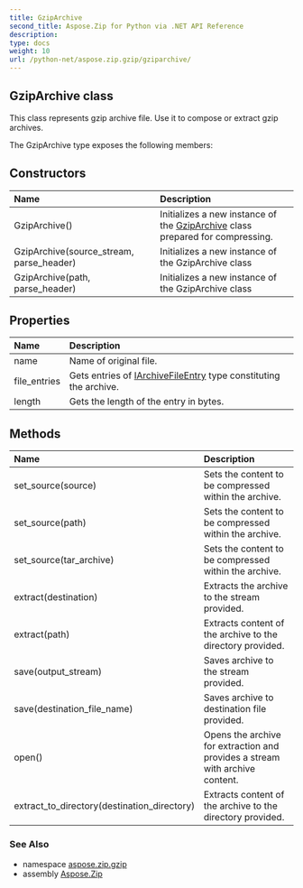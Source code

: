 ```yaml
---
title: GzipArchive
second_title: Aspose.Zip for Python via .NET API Reference
description: 
type: docs
weight: 10
url: /python-net/aspose.zip.gzip/gziparchive/
---
```


## GzipArchive class

This class represents gzip archive file. Use it to compose or extract gzip archives.

The GzipArchive type exposes the following members:
## Constructors
| Name | Description |
| :- | :- |
|GzipArchive()|Initializes a new instance of the [GzipArchive](/zip/python-net/aspose.zip.gzip/gziparchive/) class prepared for compressing.|
|GzipArchive(source_stream, parse_header)|Initializes a new instance of the GzipArchive class|
|GzipArchive(path, parse_header)|Initializes a new instance of the GzipArchive class|
## Properties
| Name | Description |
| :- | :- |
|name|Name of original file.|
|file_entries|Gets entries of [IArchiveFileEntry](/zip/python-net/aspose.zip/iarchivefileentry/) type constituting the archive.|
|length|Gets the length of the entry in bytes.|
## Methods
| Name | Description |
| :- | :- |
|set_source(source)|Sets the content to be compressed within the archive.|
|set_source(path)|Sets the content to be compressed within the archive.|
|set_source(tar_archive)|Sets the content to be compressed within the archive.|
|extract(destination)|Extracts the archive to the stream provided.|
|extract(path)|Extracts content of the archive to the directory provided.|
|save(output_stream)|Saves archive to the stream provided.|
|save(destination_file_name)|Saves archive to destination file provided.|
|open()|Opens the archive for extraction and provides a stream with archive content.|
|extract_to_directory(destination_directory)|Extracts content of the archive to the directory provided.|

### See Also

* namespace [aspose.zip.gzip](/zip/python-net/aspose.zip.gzip/)
* assembly [Aspose.Zip](/zip/python-net/)

